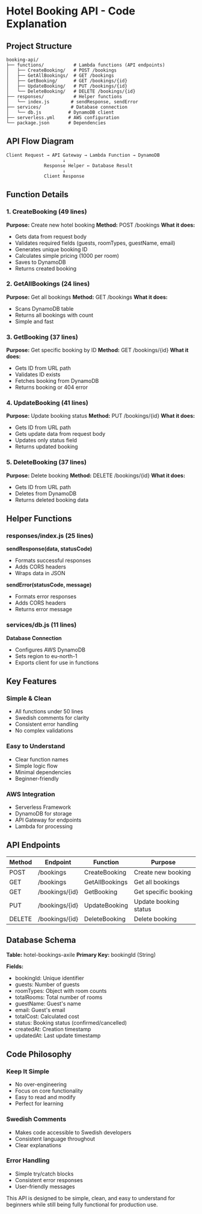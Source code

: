 # Hotel Booking API - Code Explanation

## Project Structure
```
booking-api/
├── functions/           # Lambda functions (API endpoints)
│   ├── CreateBooking/   # POST /bookings
│   ├── GetAllBookings/  # GET /bookings  
│   ├── GetBooking/      # GET /bookings/{id}
│   ├── UpdateBooking/   # PUT /bookings/{id}
│   └── DeleteBooking/   # DELETE /bookings/{id}
├── responses/           # Helper functions
│   └── index.js        # sendResponse, sendError
├── services/           # Database connection
│   └── db.js          # DynamoDB client
├── serverless.yml     # AWS configuration
└── package.json       # Dependencies
```

## API Flow Diagram
```
Client Request → API Gateway → Lambda Function → DynamoDB
                     ↓
              Response Helper ← Database Result
                     ↓
              Client Response
```

## Function Details

### 1. CreateBooking (49 lines)
**Purpose:** Create new hotel booking
**Method:** POST /bookings
**What it does:**
- Gets data from request body
- Validates required fields (guests, roomTypes, guestName, email)
- Generates unique booking ID
- Calculates simple pricing (1000 per room)
- Saves to DynamoDB
- Returns created booking

### 2. GetAllBookings (24 lines)
**Purpose:** Get all bookings
**Method:** GET /bookings
**What it does:**
- Scans DynamoDB table
- Returns all bookings with count
- Simple and fast

### 3. GetBooking (37 lines)
**Purpose:** Get specific booking by ID
**Method:** GET /bookings/{id}
**What it does:**
- Gets ID from URL path
- Validates ID exists
- Fetches booking from DynamoDB
- Returns booking or 404 error

### 4. UpdateBooking (41 lines)
**Purpose:** Update booking status
**Method:** PUT /bookings/{id}
**What it does:**
- Gets ID from URL path
- Gets update data from request body
- Updates only status field
- Returns updated booking

### 5. DeleteBooking (37 lines)
**Purpose:** Delete booking
**Method:** DELETE /bookings/{id}
**What it does:**
- Gets ID from URL path
- Deletes from DynamoDB
- Returns deleted booking data

## Helper Functions

### responses/index.js (25 lines)
**sendResponse(data, statusCode)**
- Formats successful responses
- Adds CORS headers
- Wraps data in JSON

**sendError(statusCode, message)**
- Formats error responses
- Adds CORS headers
- Returns error message

### services/db.js (11 lines)
**Database Connection**
- Configures AWS DynamoDB
- Sets region to eu-north-1
- Exports client for use in functions

## Key Features

### Simple & Clean
- All functions under 50 lines
- Swedish comments for clarity
- Consistent error handling
- No complex validations

### Easy to Understand
- Clear function names
- Simple logic flow
- Minimal dependencies
- Beginner-friendly

### AWS Integration
- Serverless Framework
- DynamoDB for storage
- API Gateway for endpoints
- Lambda for processing

## API Endpoints

| Method | Endpoint | Function | Purpose |
|--------|----------|----------|---------|
| POST | /bookings | CreateBooking | Create new booking |
| GET | /bookings | GetAllBookings | Get all bookings |
| GET | /bookings/{id} | GetBooking | Get specific booking |
| PUT | /bookings/{id} | UpdateBooking | Update booking status |
| DELETE | /bookings/{id} | DeleteBooking | Delete booking |

## Database Schema

**Table:** hotel-bookings-axile
**Primary Key:** bookingId (String)

**Fields:**
- bookingId: Unique identifier
- guests: Number of guests
- roomTypes: Object with room counts
- totalRooms: Total number of rooms
- guestName: Guest's name
- email: Guest's email
- totalCost: Calculated cost
- status: Booking status (confirmed/cancelled)
- createdAt: Creation timestamp
- updatedAt: Last update timestamp

## Code Philosophy

### Keep It Simple
- No over-engineering
- Focus on core functionality
- Easy to read and modify
- Perfect for learning

### Swedish Comments
- Makes code accessible to Swedish developers
- Consistent language throughout
- Clear explanations

### Error Handling
- Simple try/catch blocks
- Consistent error responses
- User-friendly messages

This API is designed to be simple, clean, and easy to understand for beginners while still being fully functional for production use.
